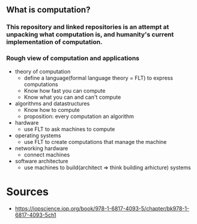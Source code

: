 ## What is computation?

### This repository and linked repositories is an attempt at unpacking what computation is, and humanity's current implementation of computation.  

### Rough view of computation and applications
* theory of computation
    * define a language(formal language theory = FLT) to express computations
    * Know how fast you can compute
    * Know what you can and can't compute
* algorithms and datastructures
    * Know how to compute
    * proposition: every computation an algorithm
* hardware
    * use FLT to ask machines to compute
* operating systems
    * use FLT to create computations that manage the machine
* networking hardware
    * connect machines
* software architecture
    * use machines to build(architect => think building arhicture) systems

# Sources
* https://iopscience.iop.org/book/978-1-6817-4093-5/chapter/bk978-1-6817-4093-5ch1
